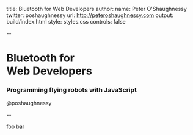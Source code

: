title: Bluetooth for Web Developers
author:
  name: Peter O'Shaughnessy
  twitter: poshaughnessy
  url: http://peteroshaughnessy.com
output: build/index.html
style: styles.css
controls: false

--

# Bluetooth for <br> Web Developers

### Programming flying robots with JavaScript

@poshaughnessy

--

foo bar
